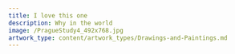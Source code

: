 ```yaml
---
title: I love this one
description: Why in the world
image: /PragueStudy4_492x768.jpg
artwork_type: content/artwork_types/Drawings-and-Paintings.md
---
```


